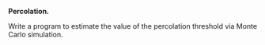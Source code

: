 **Percolation.** 

Write a program to estimate the value of the percolation threshold via Monte Carlo simulation.

